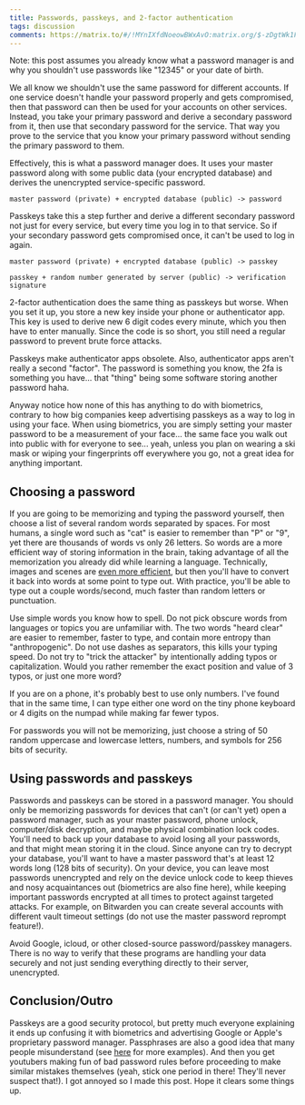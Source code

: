 ```yaml
---
title: Passwords, passkeys, and 2-factor authentication
tags: discussion
comments: https://matrix.to/#/!MYnIXfdNoeowBWxAvO:matrix.org/$-zDgtWk1FTxCwg-bmS8VmYTspGfuOg1NxZFsI0jEObI?via=matrix.org&via=envs.net
---
```


Note: this post assumes you already know what a password manager is and why you shouldn't use passwords like "12345" or your date of birth.

We all know we shouldn't use the same password for different accounts. If one service doesn't handle your password properly and gets compromised, then that password can then be used for your accounts on other services. Instead, you take your primary password and derive a secondary password from it, then use that secondary password for the service. That way you prove to the service that you know your primary password without sending the primary password to them.

Effectively, this is what a password manager does. It uses your master password along with some public data (your encrypted database) and derives the unencrypted service-specific password.

`master password (private) + encrypted database (public) -> password`

Passkeys take this a step further and derive a different secondary password not just for every service, but every time you log in to that service. So if your secondary password gets compromised once, it can't be used to log in again.

`master password (private) + encrypted database (public) -> passkey`

`passkey + random number generated by server (public) -> verification signature`

2-factor authentication does the same thing as passkeys but worse. When you set it up, you store a new key inside your phone or authenticator app. This key is used to derive new 6 digit codes every minute, which you then have to enter manually. Since the code is so short, you still need a regular password to prevent brute force attacks.

Passkeys make authenticator apps obsolete. Also, authenticator apps aren't really a second "factor". The password is something you know, the 2fa is something you have... that "thing" being some software storing another password haha.

Anyway notice how none of this has anything to do with biometrics, contrary to how big companies keep advertising passkeys as a way to log in using your face. When using biometrics, you are simply setting your master password to be a measurement of your face... the same face you walk out into public with for everyone to see... yeah, unless you plan on wearing a ski mask or wiping your fingerprints off everywhere you go, not a great idea for anything important.

## Choosing a password

If you are going to be memorizing and typing the password yourself, then choose a list of several random words separated by spaces. For most humans, a single word such as "cat" is easier to remember than "P" or "9", yet there are thousands of words vs only 26 letters. So words are a more efficient way of storing information in the brain, taking advantage of all the memorization you already did while learning a language. Technically, images and scenes are [even more efficient](https://en.wikipedia.org/wiki/Method_of_loci), but then you'll have to convert it back into words at some point to type out. With practice, you'll be able to type out a couple words/second, much faster than random letters or punctuation.

Use simple words you know how to spell. Do not pick obscure words from languages or topics you are unfamiliar with. The two words "heard clear" are easier to remember, faster to type, and contain more entropy than "anthropogenic". Do not use dashes as separators, this kills your typing speed. Do not try to "trick the attacker" by intentionally adding typos or capitalization. Would you rather remember the exact position and value of 3 typos, or just one more word?

If you are on a phone, it's probably best to use only numbers. I've found that in the same time, I can type either one word on the tiny phone keyboard or 4 digits on the numpad while making far fewer typos.

For passwords you will not be memorizing, just choose a string of 50 random uppercase and lowercase letters, numbers, and symbols for 256 bits of security.



## Using passwords and passkeys

Passwords and passkeys can be stored in a password manager. You should only be memorizing passwords for devices that can't (or can't yet) open a password manager, such as your master password, phone unlock, computer/disk decryption, and maybe physical combination lock codes. You'll need to back up your database to avoid losing all your passwords, and that might mean storing it in the cloud. Since anyone can try to decrypt your database, you'll want to have a master password that's at least 12 words long (128 bits of security). On your device, you can leave most passwords unencrypted and rely on the device unlock code to keep thieves and nosy acquaintances out (biometrics are also fine here), while keeping important passwords encrypted at all times to protect against targeted attacks. For example, on Bitwarden you can create several accounts with different vault timeout settings (do not use the master password reprompt feature!).

Avoid Google, icloud, or other closed-source password/passkey managers. There is no way to verify that these programs are handling your data securely and not just sending everything directly to their server, unencrypted.

## Conclusion/Outro

Passkeys are a good security protocol, but pretty much everyone explaining it ends up confusing it with biometrics and advertising Google or Apple's proprietary password manager. Passphrases are also a good idea that many people misunderstand (see [here](https://www.explainxkcd.com/wiki/index.php/936:_Password_Strength#People_who_don.27t_understand_information_theory_and_security) for more examples). And then you get youtubers making fun of bad password rules before proceeding to make similar mistakes themselves (yeah, stick one period in there! They'll never suspect that!). I got annoyed so I made this post. Hope it clears some things up.
